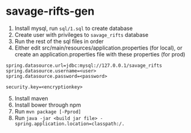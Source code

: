 # savage-rifts-gen

1. Install mysql, run `sql/1.sql` to create database
2. Create user with privileges to `savage_rifts` database
3. Run the rest of the sql files in order
4. Either edit src/main/resources/application.properties (for local), or create an application.properties file with these properties (for prod)
```
spring.datasource.url=jdbc:mysql://127.0.0.1/savage_rifts
spring.datasource.username=<user>
spring.datasource.password=<password>

security.key=<encryptionkey>
```
5. Install maven
6. Install bower through npm
7. Run `mvn package [-Pprod]`
8. Run `java -jar <build jar file> -spring.application.location=classpath:/.`